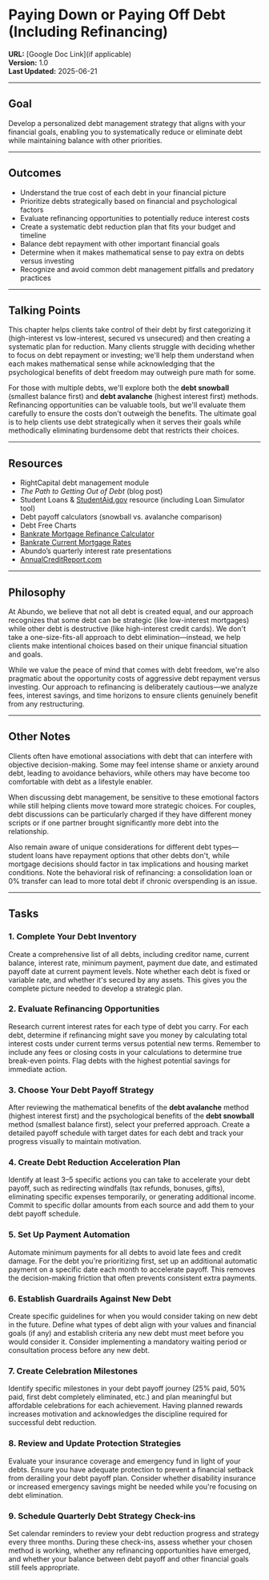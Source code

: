 # Paying Down or Paying Off Debt (Including Refinancing)

**URL:** [Google Doc Link](if applicable)  
**Version:** 1.0  
**Last Updated:** 2025-06-21

---

## Goal

Develop a personalized debt management strategy that aligns with your financial goals, enabling you to systematically reduce or eliminate debt while maintaining balance with other priorities.

---

## Outcomes

- Understand the true cost of each debt in your financial picture
- Prioritize debts strategically based on financial and psychological factors
- Evaluate refinancing opportunities to potentially reduce interest costs
- Create a systematic debt reduction plan that fits your budget and timeline
- Balance debt repayment with other important financial goals
- Determine when it makes mathematical sense to pay extra on debts versus investing
- Recognize and avoid common debt management pitfalls and predatory practices

---

## Talking Points

This chapter helps clients take control of their debt by first categorizing it (high-interest vs low-interest, secured vs unsecured) and then creating a systematic plan for reduction. Many clients struggle with deciding whether to focus on debt repayment or investing; we'll help them understand when each makes mathematical sense while acknowledging that the psychological benefits of debt freedom may outweigh pure math for some.

For those with multiple debts, we'll explore both the **debt snowball** (smallest balance first) and **debt avalanche** (highest interest first) methods. Refinancing opportunities can be valuable tools, but we'll evaluate them carefully to ensure the costs don't outweigh the benefits. The ultimate goal is to help clients use debt strategically when it serves their goals while methodically eliminating burdensome debt that restricts their choices.

---

## Resources

- RightCapital debt management module
- _The Path to Getting Out of Debt_ (blog post)
- Student Loans & [StudentAid.gov](https://studentaid.gov) resource (including Loan Simulator tool)
- Debt payoff calculators (snowball vs. avalanche comparison)
- Debt Free Charts
- [Bankrate Mortgage Refinance Calculator](https://www.bankrate.com/calculators/mortgages/refinance-calculator.aspx)
- [Bankrate Current Mortgage Rates](https://www.bankrate.com/mortgages/mortgage-rates/)
- Abundo’s quarterly interest rate presentations
- [AnnualCreditReport.com](https://www.annualcreditreport.com/)

---

## Philosophy

At Abundo, we believe that not all debt is created equal, and our approach recognizes that some debt can be strategic (like low-interest mortgages) while other debt is destructive (like high-interest credit cards). We don't take a one-size-fits-all approach to debt elimination—instead, we help clients make intentional choices based on their unique financial situation and goals.

While we value the peace of mind that comes with debt freedom, we're also pragmatic about the opportunity costs of aggressive debt repayment versus investing. Our approach to refinancing is deliberately cautious—we analyze fees, interest savings, and time horizons to ensure clients genuinely benefit from any restructuring.

---

## Other Notes

Clients often have emotional associations with debt that can interfere with objective decision-making. Some may feel intense shame or anxiety around debt, leading to avoidance behaviors, while others may have become too comfortable with debt as a lifestyle enabler.

When discussing debt management, be sensitive to these emotional factors while still helping clients move toward more strategic choices. For couples, debt discussions can be particularly charged if they have different money scripts or if one partner brought significantly more debt into the relationship.

Also remain aware of unique considerations for different debt types—student loans have repayment options that other debts don't, while mortgage decisions should factor in tax implications and housing market conditions. Note the behavioral risk of refinancing: a consolidation loan or 0% transfer can lead to more total debt if chronic overspending is an issue.

---

## Tasks

### 1. Complete Your Debt Inventory

Create a comprehensive list of all debts, including creditor name, current balance, interest rate, minimum payment, payment due date, and estimated payoff date at current payment levels. Note whether each debt is fixed or variable rate, and whether it's secured by any assets. This gives you the complete picture needed to develop a strategic plan.

### 2. Evaluate Refinancing Opportunities

Research current interest rates for each type of debt you carry. For each debt, determine if refinancing might save you money by calculating total interest costs under current terms versus potential new terms. Remember to include any fees or closing costs in your calculations to determine true break-even points. Flag debts with the highest potential savings for immediate action.

### 3. Choose Your Debt Payoff Strategy

After reviewing the mathematical benefits of the **debt avalanche** method (highest interest first) and the psychological benefits of the **debt snowball** method (smallest balance first), select your preferred approach. Create a detailed payoff schedule with target dates for each debt and track your progress visually to maintain motivation.

### 4. Create Debt Reduction Acceleration Plan

Identify at least 3–5 specific actions you can take to accelerate your debt payoff, such as redirecting windfalls (tax refunds, bonuses, gifts), eliminating specific expenses temporarily, or generating additional income. Commit to specific dollar amounts from each source and add them to your debt payoff schedule.

### 5. Set Up Payment Automation

Automate minimum payments for all debts to avoid late fees and credit damage. For the debt you're prioritizing first, set up an additional automatic payment on a specific date each month to accelerate payoff. This removes the decision-making friction that often prevents consistent extra payments.

### 6. Establish Guardrails Against New Debt

Create specific guidelines for when you would consider taking on new debt in the future. Define what types of debt align with your values and financial goals (if any) and establish criteria any new debt must meet before you would consider it. Consider implementing a mandatory waiting period or consultation process before any new debt.

### 7. Create Celebration Milestones

Identify specific milestones in your debt payoff journey (25% paid, 50% paid, first debt completely eliminated, etc.) and plan meaningful but affordable celebrations for each achievement. Having planned rewards increases motivation and acknowledges the discipline required for successful debt reduction.

### 8. Review and Update Protection Strategies

Evaluate your insurance coverage and emergency fund in light of your debts. Ensure you have adequate protection to prevent a financial setback from derailing your debt payoff plan. Consider whether disability insurance or increased emergency savings might be needed while you're focusing on debt elimination.

### 9. Schedule Quarterly Debt Strategy Check-ins

Set calendar reminders to review your debt reduction progress and strategy every three months. During these check-ins, assess whether your chosen method is working, whether any refinancing opportunities have emerged, and whether your balance between debt payoff and other financial goals still feels appropriate.

